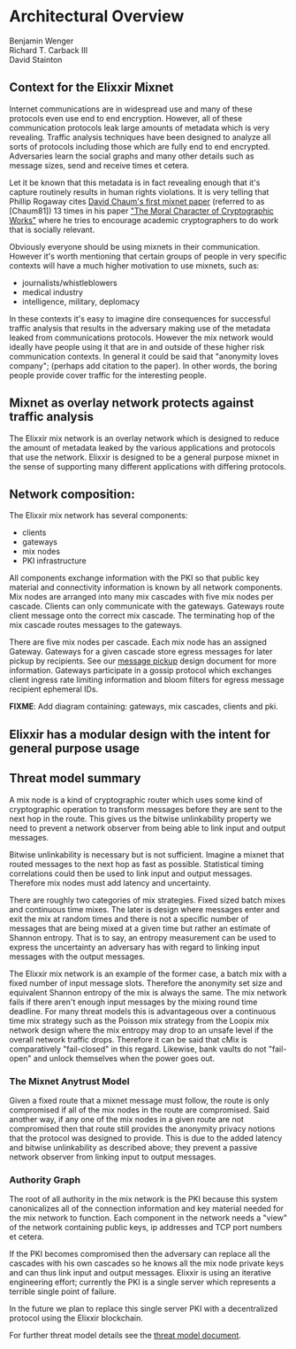 
# Architectural Overview

Benjamin Wenger  
Richard T. Carback III  
David Stainton  

## Context for the Elixxir Mixnet

Internet communications are in widespread use and many of these
protocols even use end to end encryption. However, all of these
communication protocols leak large amounts of metadata which is very
revealing. Traffic analysis techniques have been designed to analyze
all sorts of protocols including those which are fully end to end
encrypted. Adversaries learn the social graphs and many other details
such as message sizes, send and receive times et cetera.

Let it be known that this metadata is in fact revealing enough that
it's capture routinely results in human rights violations. It is very
telling that Phillip Rogaway cites [David Chaum's first mixnet paper](https://www.freehaven.net/anonbib/cache/chaum-mix.pdf)
(referred to as [Chaum81]) 13 times in his paper ["The Moral Character
of Cryptographic Works"](https://web.cs.ucdavis.edu/~rogaway/papers/moral-fn.pdf)
where he tries to encourage academic cryptographers to do work that is socially relevant.

Obviously everyone should be using mixnets in their communication.
However it's worth mentioning that certain groups of people in
very specific contexts will have a much higher motivation to use
mixnets, such as:

- journalists/whistleblowers
- medical industry
- intelligence, military, deplomacy

In these contexts it's easy to imagine dire consequences for
successful traffic analysis that results in the adversary making use
of the metadata leaked from communications protocols. However the mix
network would ideally have people using it that are in and outside of
these higher risk communication contexts. In general it could be said
that "anonymity loves company"; (perhaps add citation to the paper).
In other words, the boring people provide cover traffic for the
interesting people.

## Mixnet as overlay network protects against traffic analysis

The Elixxir mix network is an overlay network which is designed to
reduce the amount of metadata leaked by the various applications and
protocols that use the network. Elixxir is designed to be a general
purpose mixnet in the sense of supporting many different applications
with differing protocols.

## Network composition:

The Elixxir mix network has several components:

- clients
- gateways
- mix nodes
- PKI infrastructure

All components exchange information with the PKI so that public key
material and connectivity information is known by all network components.
Mix nodes are arranged into many mix cascades with five mix nodes per cascade.
Clients can only communicate with the gateways. Gateways route client message
onto the correct mix cascade. The terminating hop of the mix cascade routes
messages to the gateways.

There are five mix nodes per cascade. Each mix node has an assigned Gateway.
Gateways for a given cascade store egress messages for later pickup by recipients.
See our [message pickup](message_pickup.md) design document for more information.
Gateways participate in a gossip protocol which exchanges client ingress rate limiting
information and bloom filters for egress message recipient ephemeral IDs.

**FIXME**: Add diagram containing: gateways, mix cascades, clients and pki.


## Elixxir has a modular design with the intent for general purpose usage

## Threat model summary

A mix node is a kind of cryptographic router which uses some kind of
cryptographic operation to transform messages before they are sent to
the next hop in the route. This gives us the bitwise unlinkability
property we need to prevent a network observer from being able to link
input and output messages.

Bitwise unlinkability is necessary but is not sufficient. Imagine a
mixnet that routed messages to the next hop as fast as
possible. Statistical timing correlations could then be used to link
input and output messages. Therefore mix nodes must add latency and
uncertainty.

There are roughly two categories of mix strategies.
Fixed sized batch mixes and continuous time mixes. The later is design
where messages enter and exit the mix at random times and there is not
a specific number of messages that are being mixed at a given time but
rather an estimate of Shannon entropy. That is to say, an entropy
measurement can be used to express the uncertainty an adversary has
with regard to linking input messages with the output
messages.

The Elixxir mix network is an example of the former case, a batch mix
with a fixed number of input message slots. Therefore the anonymity
set size and equivalent Shannon entropy of the mix is always the
same. The mix network fails if there aren't enough input messages by
the mixing round time deadline. For many threat models this is
advantageous over a continuous time mix strategy such as the Poisson
mix strategy from the Loopix mix network design where the mix entropy
may drop to an unsafe level if the overall network traffic
drops. Therefore it can be said that cMix is comparatively
"fail-closed" in this regard. Likewise, bank vaults do not "fail-open"
and unlock themselves when the power goes out.

### The Mixnet Anytrust Model

Given a fixed route that a mixnet message must follow, the route is
only compromised if all of the mix nodes in the route are compromised.
Said another way, if any one of the mix nodes in a given route are not
compromised then that route still provides the anonymity privacy
notions that the protocol was designed to provide. This is due to the
added latency and bitwise unlinkability as described above; they
prevent a passive network observer from linking input to output
messages.

### Authority Graph

The root of all authority in the mix network is the PKI because this system
canonicalizes all of the connection information and key material needed for
the mix network to function. Each component in the network needs a "view" of the
network containing public keys, ip addresses and TCP port numbers et cetera.

If the PKI becomes compromised then the adversary can replace all the cascades with
his own cascades so he knows all the mix node private keys and can thus link
input and output messages. Elixxir is using an iterative engineering effort; currently
the PKI is a single server which represents a terrible single point of failure.

In the future we plan to replace this single server PKI with a
decentralized protocol using the Elixxir blockchain.

For further threat model details see the [threat model document](threat_model.md).
